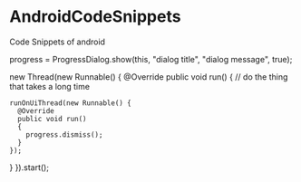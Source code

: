 # AndroidCodeSnippets
Code Snippets of android

progress = ProgressDialog.show(this, "dialog title",
  "dialog message", true);

new Thread(new Runnable() {
  @Override
  public void run()
  {
    // do the thing that takes a long time

    runOnUiThread(new Runnable() {
      @Override
      public void run()
      {
        progress.dismiss();
      }
    });
  }
}).start();
